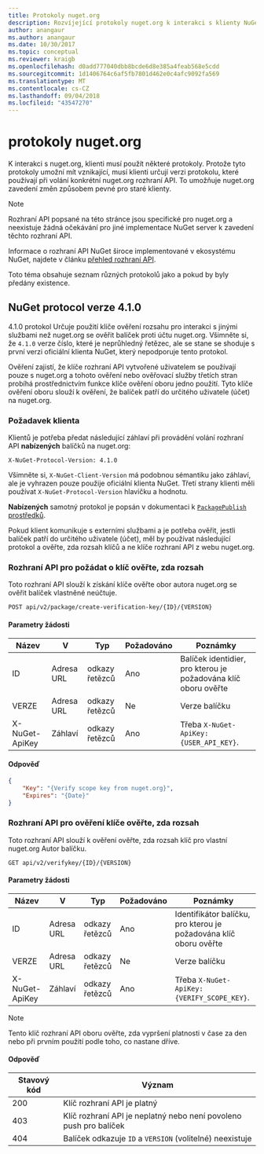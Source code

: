 ```yaml
---
title: Protokoly nuget.org
description: Rozvíjející protokoly nuget.org k interakci s klienty NuGet.
author: anangaur
ms.author: anangaur
ms.date: 10/30/2017
ms.topic: conceptual
ms.reviewer: kraigb
ms.openlocfilehash: d0add777040dbb8bcde6d8e385a4feab568e5cdd
ms.sourcegitcommit: 1d1406764c6af5fb7801d462e0c4afc9092fa569
ms.translationtype: MT
ms.contentlocale: cs-CZ
ms.lasthandoff: 09/04/2018
ms.locfileid: "43547270"
---
```

# <a name="nugetorg-protocols"></a>protokoly nuget.org

K interakci s nuget.org, klienti musí použít některé protokoly. Protože tyto protokoly umožní mít vznikající, musí klienti určují verzi protokolu, které používají při volání konkrétní nuget.org rozhraní API. To umožňuje nuget.org zavedení změn způsobem pevné pro staré klienty.

> [!Note]
> Rozhraní API popsané na této stránce jsou specifické pro nuget.org a neexistuje žádná očekávání pro jiné implementace NuGet server k zavedení těchto rozhraní API. 

Informace o rozhraní API NuGet široce implementované v ekosystému NuGet, najdete v článku [přehled rozhraní API](overview.md).

Toto téma obsahuje seznam různých protokolů jako a pokud by byly předány existence.

## <a name="nuget-protocol-version-410"></a>NuGet protocol verze 4.1.0

4.1.0 protokol Určuje použití klíče ověření rozsahu pro interakci s jinými službami než nuget.org se ověřit balíček proti účtu nuget.org. Všimněte si, že `4.1.0` verze číslo, které je neprůhledný řetězec, ale se stane se shoduje s první verzi oficiální klienta NuGet, který nepodporuje tento protokol.

Ověření zajistí, že klíče rozhraní API vytvořené uživatelem se používají pouze s nuget.org a tohoto ověření nebo ověřovací služby třetích stran probíhá prostřednictvím funkce klíče ověření oboru jedno použití. Tyto klíče ověření oboru slouží k ověření, že balíček patří do určitého uživatele (účet) na nuget.org.

### <a name="client-requirement"></a>Požadavek klienta

Klientů je potřeba předat následující záhlaví při provádění volání rozhraní API **nabízených** balíčků na nuget.org:

    X-NuGet-Protocol-Version: 4.1.0

Všimněte si, `X-NuGet-Client-Version` má podobnou sémantiku jako záhlaví, ale je vyhrazen pouze použije oficiální klienta NuGet. Třetí strany klienti měli používat `X-NuGet-Protocol-Version` hlavičku a hodnotu.

**Nabízených** samotný protokol je popsán v dokumentaci k [ `PackagePublish` prostředků](package-publish-resource.md).

Pokud klient komunikuje s externími službami a je potřeba ověřit, jestli balíček patří do určitého uživatele (účet), měl by používat následující protokol a ověřte, zda rozsah klíčů a ne klíče rozhraní API z webu nuget.org.

### <a name="api-to-request-a-verify-scope-key"></a>Rozhraní API pro požádat o klíč ověřte, zda rozsah

Toto rozhraní API slouží k získání klíče ověřte obor autora nuget.org se ověřit balíček vlastněné neúčtuje.

    POST api/v2/package/create-verification-key/{ID}/{VERSION}

#### <a name="request-parameters"></a>Parametry žádosti

Název           | V     | Typ   | Požadováno | Poznámky
-------------- | ------ | ------ | -------- | -----
ID             | Adresa URL    | odkazy řetězců | Ano      | Balíček identidier, pro kterou je požadována klíč oboru ověřte
VERZE        | Adresa URL    | odkazy řetězců | Ne       | Verze balíčku
X-NuGet-ApiKey | Záhlaví | odkazy řetězců | Ano      | Třeba `X-NuGet-ApiKey: {USER_API_KEY}`.

#### <a name="response"></a>Odpověď

```json
{
    "Key": "{Verify scope key from nuget.org}",
    "Expires": "{Date}"
}
```

### <a name="api-to-verify-the-verify-scope-key"></a>Rozhraní API pro ověření klíče ověřte, zda rozsah

Toto rozhraní API slouží k ověření ověřte, zda rozsah klíč pro vlastní nuget.org Autor balíčku.

    GET api/v2/verifykey/{ID}/{VERSION}

#### <a name="request-parameters"></a>Parametry žádosti

Název           | V     | Typ   | Požadováno | Poznámky
-------------  | ------ | ------ | -------- | -----
ID             | Adresa URL    | odkazy řetězců | Ano      | Identifikátor balíčku, pro kterou je požadována klíč oboru ověřte
VERZE        | Adresa URL    | odkazy řetězců | Ne       | Verze balíčku
X-NuGet-ApiKey | Záhlaví | odkazy řetězců | Ano      | Třeba `X-NuGet-ApiKey: {VERIFY_SCOPE_KEY}`.

> [!Note]
> Tento klíč rozhraní API oboru ověřte, zda vypršení platnosti v čase za den nebo při prvním použití podle toho, co nastane dříve.

#### <a name="response"></a>Odpověď

Stavový kód | Význam
----------- | -------
200         | Klíč rozhraní API je platný
403         | Klíč rozhraní API je neplatný nebo není povoleno push pro balíček
404         | Balíček odkazuje `ID` a `VERSION` (volitelné) neexistuje
